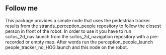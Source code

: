 ## Follow me
This package provides a simple node that uses the pedestrian tracker results from the strands_perception_people repository to follow the closest person in front of the robot.
In order to use it you have to run scitos_2d_nav.launch from the scitos_2d_navigation repository with a pre-recorded or empty map. After words run the perception_people_launch people_tracker_no_HOG.launch and this node on the robot.
